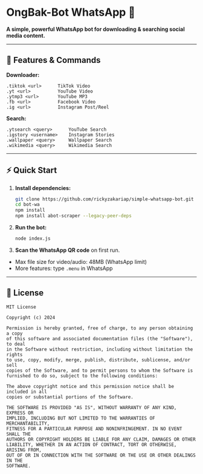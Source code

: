 # OngBak-Bot WhatsApp 🤖

**A simple, powerful WhatsApp bot for downloading & searching social media content.**

---

## 🚀 Features & Commands

**Downloader:**
```
.tiktok <url>      TikTok Video
.yt <url>          YouTube Video
.ytmp3 <url>       YouTube MP3
.fb <url>          Facebook Video
.ig <url>          Instagram Post/Reel
```

**Search:**
```
.ytsearch <query>      YouTube Search
.igstory <username>    Instagram Stories
.wallpaper <query>     Wallpaper Search
.wikimedia <query>     Wikimedia Search
```

---

## ⚡️ Quick Start

1. **Install dependencies:**
   ```bash
   git clone https://github.com/rickyzakariap/simple-whatsapp-bot.git
   cd bot-wa
   npm install
   npm install abot-scraper --legacy-peer-deps
   ```
2. **Run the bot:**
   ```bash
   node index.js
   ```
3. **Scan the WhatsApp QR code** on first run.

- Max file size for video/audio: 48MB (WhatsApp limit)
- More features: type `.menu` in WhatsApp

---

## 📄 License

```
MIT License

Copyright (c) 2024

Permission is hereby granted, free of charge, to any person obtaining a copy
of this software and associated documentation files (the "Software"), to deal
in the Software without restriction, including without limitation the rights
to use, copy, modify, merge, publish, distribute, sublicense, and/or sell
copies of the Software, and to permit persons to whom the Software is
furnished to do so, subject to the following conditions:

The above copyright notice and this permission notice shall be included in all
copies or substantial portions of the Software.

THE SOFTWARE IS PROVIDED "AS IS", WITHOUT WARRANTY OF ANY KIND, EXPRESS OR
IMPLIED, INCLUDING BUT NOT LIMITED TO THE WARRANTIES OF MERCHANTABILITY,
FITNESS FOR A PARTICULAR PURPOSE AND NONINFRINGEMENT. IN NO EVENT SHALL THE
AUTHORS OR COPYRIGHT HOLDERS BE LIABLE FOR ANY CLAIM, DAMAGES OR OTHER
LIABILITY, WHETHER IN AN ACTION OF CONTRACT, TORT OR OTHERWISE, ARISING FROM,
OUT OF OR IN CONNECTION WITH THE SOFTWARE OR THE USE OR OTHER DEALINGS IN THE
SOFTWARE.
``` 

